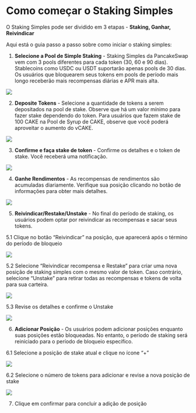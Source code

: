 # Como começar o Staking Simples

O Staking Simples pode ser dividido em 3 etapas - **Staking, Ganhar, Reivindicar**

Aqui está o guia passo a passo sobre como iniciar o staking simples:

1. **Selecione a Pool de Simple Staking** - Staking Simples da PancakeSwap vem com 3 pools diferentes para cada token (30, 60 e 90 dias). Stablecoins como USDC ou USDT suportarão apenas pools de 30 dias. Os usuários que bloquearem seus tokens em pools de período mais longo receberão mais recompensas diárias e APR mais alta.

![](https://1397868517-files.gitbook.io/\~/files/v0/b/gitbook-x-prod.appspot.com/o/spaces%2F-MHREX7DHcljbY5IkjgJ-1972196547%2Fuploads%2FQUOsZXxyaH5e7dLqR0GG%2Fweb-git-fork-chefilip-liquid-staking.pancake.run\_fixed-staking.png?alt=media\&token=3deebc5a-064d-425a-a65a-efb7fbca4772)

2. **Deposite Tokens** - Selecione a quantidade de tokens a serem depositados na pool de stake. Observe que há um valor mínimo para fazer stake dependendo do token. Para usuários que fazem stake de 100 CAKE na Pool de Syrup de CAKE, observe que você poderá aproveitar o aumento do vCAKE.

![](https://1397868517-files.gitbook.io/\~/files/v0/b/gitbook-x-prod.appspot.com/o/spaces%2F-MHREX7DHcljbY5IkjgJ-1972196547%2Fuploads%2Fjhezcgs5GUNJtImoYuaH%2FSimple%20Staking%202.png?alt=media\&token=61616ad5-fce9-4502-96f2-0a1259e262d6)

3. **Confirme e faça stake de token** - Confirme os detalhes e o token de stake. Você receberá uma notificação.

![](https://1397868517-files.gitbook.io/\~/files/v0/b/gitbook-x-prod.appspot.com/o/spaces%2F-MHREX7DHcljbY5IkjgJ-1972196547%2Fuploads%2FyaYbaxqDveEdL4hxyqRb%2FSimple%20Staking%203.png?alt=media\&token=564ae1ee-8134-4281-afa9-01613e7c27a7)

4. **Ganhe Rendimentos** - As recompensas de rendimentos são acumuladas diariamente. Verifique sua posição clicando no botão de informações para obter mais detalhes.

![](https://1397868517-files.gitbook.io/\~/files/v0/b/gitbook-x-prod.appspot.com/o/spaces%2F-MHREX7DHcljbY5IkjgJ-1972196547%2Fuploads%2FHtM6gsWLRigXayzwfDKr%2FSimple%20Staking%204.png?alt=media\&token=3610010b-68a2-4abf-a8d4-8784bc9058d1)

5. **Reivindicar/Restake/Unstake** - No final do período de staking, os usuários podem optar por reivindicar as recompensas e sacar seus tokens.&#x20;

5.1 Clique no botão “Reivindicar” na posição, que aparecerá após o término do período de bloqueio

![](https://1397868517-files.gitbook.io/\~/files/v0/b/gitbook-x-prod.appspot.com/o/spaces%2F-MHREX7DHcljbY5IkjgJ-1972196547%2Fuploads%2F8S1GbQCgg02ZHbsckLNF%2FSimple%20Staking%205.png?alt=media\&token=87187cce-332a-4965-a38a-368ea4dead06)

5.2 Selecione “Reivindicar recompensa e Restake” para criar uma nova posição de staking simples com o mesmo valor de token. Caso contrário, selecione “Unstake” para retirar todas as recompensas e tokens de volta para sua carteira.

![](https://1397868517-files.gitbook.io/\~/files/v0/b/gitbook-x-prod.appspot.com/o/spaces%2F-MHREX7DHcljbY5IkjgJ-1972196547%2Fuploads%2FGHTEoTlFzpqePlk90QpT%2FSimple%20Staking%206.png?alt=media\&token=9109a223-25e8-4660-a376-5192a0a03e28)

5.3 Revise os detalhes e confirme o Unstake

![](https://1397868517-files.gitbook.io/\~/files/v0/b/gitbook-x-prod.appspot.com/o/spaces%2F-MHREX7DHcljbY5IkjgJ-1972196547%2Fuploads%2Fx81XjNGJrvdhIcDM3ufo%2FSimple%20Staking%207.png?alt=media\&token=dcc4d222-9319-4978-84b2-500a22ac3963)

6. **Adicionar Posição** - Os usuários podem adicionar posições enquanto suas posições estão bloqueadas. No entanto, o período de staking será reiniciado para o período de bloqueio específico.&#x20;

6.1 Selecione a posição de stake atual e clique no ícone “+”

![](https://1397868517-files.gitbook.io/\~/files/v0/b/gitbook-x-prod.appspot.com/o/spaces%2F-MHREX7DHcljbY5IkjgJ-1972196547%2Fuploads%2F1LR0xlv0Nr1NF9XucJh9%2FSimple%20Staking%208.png?alt=media\&token=13330cc6-ecca-4a7b-a300-856393b122b2)

6.2 Selecione o número de tokens para adicionar e revise a nova posição de stake

![](https://1397868517-files.gitbook.io/\~/files/v0/b/gitbook-x-prod.appspot.com/o/spaces%2F-MHREX7DHcljbY5IkjgJ-1972196547%2Fuploads%2FHtzaLsjiW2EXalWZzXpP%2FSimple%20Staking%2010.png?alt=media\&token=2e709e70-79e5-4657-9a52-2092d00d5d8a)

7. Clique em confirmar para concluir a adição de posição
